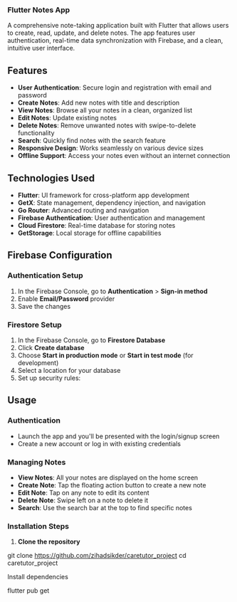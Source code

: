 ### Flutter Notes App

A comprehensive note-taking application built with Flutter that allows users to create, read, update, and delete notes. The app features user authentication, real-time data synchronization with Firebase, and a clean, intuitive user interface.

## Features

- **User Authentication**: Secure login and registration with email and password
- **Create Notes**: Add new notes with title and description
- **View Notes**: Browse all your notes in a clean, organized list
- **Edit Notes**: Update existing notes
- **Delete Notes**: Remove unwanted notes with swipe-to-delete functionality
- **Search**: Quickly find notes with the search feature
- **Responsive Design**: Works seamlessly on various device sizes
- **Offline Support**: Access your notes even without an internet connection


## Technologies Used

- **Flutter**: UI framework for cross-platform app development
- **GetX**: State management, dependency injection, and navigation
- **Go Router**: Advanced routing and navigation
- **Firebase Authentication**: User authentication and management
- **Cloud Firestore**: Real-time database for storing notes
- **GetStorage**: Local storage for offline capabilities


## Firebase Configuration

### Authentication Setup

1. In the Firebase Console, go to **Authentication** > **Sign-in method**
2. Enable **Email/Password** provider
3. Save the changes


### Firestore Setup

1. In the Firebase Console, go to **Firestore Database**
2. Click **Create database**
3. Choose **Start in production mode** or **Start in test mode** (for development)
4. Select a location for your database
5. Set up security rules:
## Usage

### Authentication

- Launch the app and you'll be presented with the login/signup screen
- Create a new account or log in with existing credentials


### Managing Notes

- **View Notes**: All your notes are displayed on the home screen
- **Create Note**: Tap the floating action button to create a new note
- **Edit Note**: Tap on any note to edit its content
- **Delete Note**: Swipe left on a note to delete it
- **Search**: Use the search bar at the top to find specific notes

### Installation Steps

1. **Clone the repository**


git clone https://github.com/zihadsikder/caretutor_project
cd caretutor_project

Install dependencies

flutter pub get
